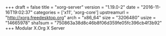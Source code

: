 +++
draft = false
title = "xorg-server"
version = "1.19.0-2"
date = "2016-11-16T19:02:37"
categories = ['x11', 'xorg-core']
upstreamurl = "http://xorg.freedesktop.org"
arch = "x86_64"
size = "3206480"
usize = "14665978"
sha1sum = "750863a38d8c46b8f06d359fe05fc396cb4f3b92"
+++
Modular X.Org X Server